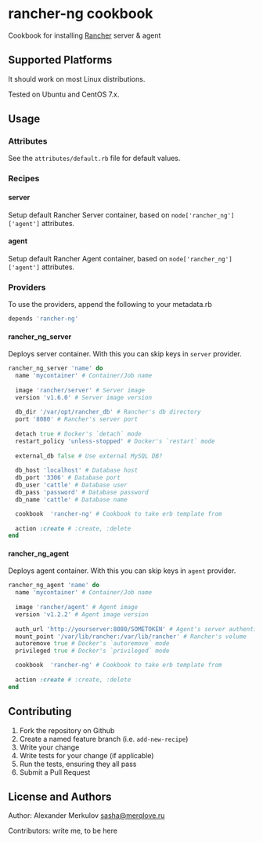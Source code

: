 # rancher\-ng cookbook

Cookbook for installing [Rancher](https://rancher.com/) server & agent

## Supported Platforms

It should work on most Linux distributions.

Tested on Ubuntu and CentOS 7.x.

## Usage

### Attributes

See the `attributes/default.rb` file for default values.

### Recipes

#### server

Setup default Rancher Server container, based on `node['rancher_ng']['agent']` attributes.

#### agent

Setup default Rancher Agent container, based on `node['rancher_ng']['agent']` attributes.

### Providers

To use the providers, append the following to your metadata.rb

```ruby
depends 'rancher-ng'
```

#### rancher\_ng\_server

Deploys server container. With this you can skip keys in `server` provider.

```ruby
rancher_ng_server 'name' do
  name 'mycontainer' # Container/Job name
  
  image 'rancher/server' # Server image
  version 'v1.6.0' # Server image version
  
  db_dir '/var/opt/rancher_db' # Rancher's db directory
  port '8080' # Rancher's server port
  
  detach true # Docker's `detach` mode
  restart_policy 'unless-stopped' # Docker's `restart` mode
  
  external_db false # Use external MySQL DB?
  
  db_host 'localhost' # Database host
  db_port '3306' # Database port
  db_user 'cattle' # Database user
  db_pass 'password' # Database password
  db_name 'cattle' # Database name

  cookbook  'rancher-ng' # Cookbook to take erb template from
  
  action :create # :create, :delete
end
```

#### rancher\_ng\_agent

Deploys agent container. With this you can skip keys in `agent` provider.

```ruby
rancher_ng_agent 'name' do
  name 'mycontainer' # Container/Job name
  
  image 'rancher/agent' # Agent image
  version 'v1.2.2' # Agent image version
  
  auth_url 'http://yourserver:8080/SOMETOKEN' # Agent's server authentication url
  mount_point '/var/lib/rancher:/var/lib/rancher' # Rancher's volume
  autoremove true # Docker's `autoremove` mode
  privileged true # Docker's `privileged` mode

  cookbook  'rancher-ng' # Cookbook to take erb template from
  
  action :create # :create, :delete
end
```

## Contributing

1. Fork the repository on Github
2. Create a named feature branch (i.e. `add-new-recipe`)
3. Write your change
4. Write tests for your change (if applicable)
5. Run the tests, ensuring they all pass
6. Submit a Pull Request


## License and Authors

Author: Alexander Merkulov <sasha@merqlove.ru>

Contributors: write me, to be here
